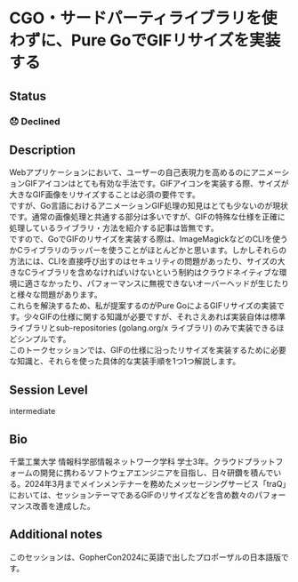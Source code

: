 # CGO・サードパーティライブラリを使わずに、Pure GoでGIFリサイズを実装する

## Status

### 😞 Declined

## Description

Webアプリケーションにおいて、ユーザーの自己表現力を高めるのにアニメーションGIFアイコンはとても有効な手法です。GIFアイコンを実装する際、サイズが大きなGIF画像をリサイズすることは必須の要件です。  
ですが、Go言語におけるアニメーションGIF処理の知見はとても少ないのが現状です。通常の画像処理と共通する部分は多いですが、GIFの特殊な仕様を正確に処理しているライブラリ・方法を紹介する記事は皆無です。  
ですので、GoでGIFのリサイズを実装する際は、ImageMagickなどのCLIを使うかCライブラリのラッパーを使うことがほとんどかと思います。しかしそれらの方法には、CLIを直接呼び出すのはセキュリティの問題があったり、サイズの大きなCライブラリを含めなければいけないという制約はクラウドネイティブな環境に適さなかったり、パフォーマンスに無視できないオーバーヘッドが生じたりと様々な問題があります。  
これらを解決するため、私が提案するのがPure GoによるGIFリサイズの実装です。少々GIFの仕様に関する知識が必要ですが、それさえあれば実装自体は標準ライブラリとsub-repositories (golang.org/x ライブラリ) のみで実装できるほどシンプルです。  
このトークセッションでは、GIFの仕様に沿ったリサイズを実装するために必要な知識と、それらを使った具体的な実装手順を1つ1つ解説します。

## Session Level

intermediate

## Bio

千葉工業大学 情報科学部情報ネットワーク学科 学士3年。クラウドプラットフォームの開発に携わるソフトウェアエンジニアを目指し、日々研鑽を積んでいる。2024年3月までメインメンテナーを務めたメッセージングサービス「traQ」においては、セッションテーマであるGIFのリサイズなどを含め数々のパフォーマンス改善を達成した。

## Additional notes

このセッションは、GopherCon2024に英語で出したプロポーザルの日本語版です。
